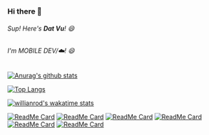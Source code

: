 ### Hi there 👋


###### Sup! Here's **Dat Vu**! 😄

###### I'm MOBILE DEV/☁️! 😄

[![Anurag's github stats](https://github-readme-stats.vercel.app/api?username=datvu9x&theme=radical&show_icons=true)](https://github.com/anuraghazra/github-readme-stats)

[![Top Langs](https://github-readme-stats.vercel.app/api/top-langs/?username=datvu9x&theme=radical)](https://github.com/anuraghazra/github-readme-stats)

[![willianrod's wakatime stats](https://github-readme-stats.vercel.app/api/wakatime?username=datvu9x&theme=radical&layout=compactl)](https://github.com/anuraghazra/github-readme-stats)

[![ReadMe Card](https://github-readme-stats.vercel.app/api/pin/?username=datvu9x&repo=POP3-Client&theme=radical)](https://github.com/datvu9x/POP3-Client)
[![ReadMe Card](https://github-readme-stats.vercel.app/api/pin/?username=datvu9x&repo=Chat-Online-Server-PHP&theme=radical)](https://github.com/datvu9x/Chat-Online-Server-PH)
[![ReadMe Card](https://github-readme-stats.vercel.app/api/pin/?username=datvu9x&repo=Player-For-Cloud&theme=radical)](https://github.com/datvu9x/Player-For-Cloud)
[![ReadMe Card](https://github-readme-stats.vercel.app/api/pin/?username=datvu9x&repo=Skipping-Stone-Unity-3D&theme=radical)](https://github.com/datvu9x/Skipping-Stone-Unity-3D)
[![ReadMe Card](https://github-readme-stats.vercel.app/api/pin/?username=datvu9x&repo=iSubPronouncation&theme=radical)](https://github.com/datvu9x/iSubPronouncation)
[![ReadMe Card](https://github-readme-stats.vercel.app/api/pin/?username=datvu9x&repo=Discount-Ascii-Warehouse&theme=radical)](https://github.com/datvu9x/Discount-Ascii-Warehouse)
